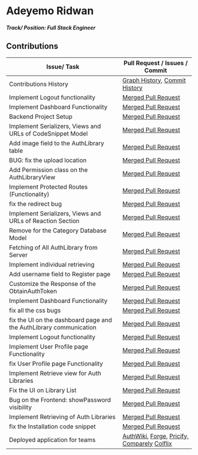 # Adeyemo Ridwan

##### Track/ Position: **Full Stack Engineer**

## Contributions

| Issue/ Task                                                | Pull Request / Issues / Commit                                                  |
| ---------------------------------------------------------- | ------------------------------------------------------------------------------- |
| Contributions History                            | [Graph History](https://github.com/zuri-training/AuthWiki_Team9/graphs/contributors),  [Commit History](https://github.com/zuri-training/AuthWiki_Team9/commits?author=rhedwan) |
| Implement Logout functionality                             | [Merged Pull Request](https://github.com/zuri-training/AuthWiki_Team9/pull/140) |
| Implement Dashboard Functionality                          | [Merged Pull Request](https://github.com/zuri-training/AuthWiki_Team9/pull/124) |
| Backend Project Setup                                      | [Merged Pull Request](https://github.com/zuri-training/AuthWiki_Team9/pull/30)  |
| Implement Serializers, Views and URLs of CodeSnippet Model | [Merged Pull Request](https://github.com/zuri-training/AuthWiki_Team9/pull/79)  |
| Add image field to the AuthLibrary table                   | [Merged Pull Request](https://github.com/zuri-training/AuthWiki_Team9/pull/84)  |
| BUG: fix the upload location                               | [Merged Pull Request](https://github.com/zuri-training/AuthWiki_Team9/pull/85)  |
| Add Permission class on the AuthLibraryView                | [Merged Pull Request](https://github.com/zuri-training/AuthWiki_Team9/pull/95)  |
| Implement Protected Routes (Functionality)                 | [Merged Pull Request](https://github.com/zuri-training/AuthWiki_Team9/pull/108) |
| fix the redirect bug               | [Merged Pull Request](https://github.com/zuri-training/AuthWiki_Team9/pull/109) |
| Implement Serializers, Views and URLs of Reaction Section             | [Merged Pull Request](https://github.com/zuri-training/AuthWiki_Team9/pull/111) |
| Remove for the Category Database Model               | [Merged Pull Request](https://github.com/zuri-training/AuthWiki_Team9/pull/112) |
| Fetching of All AuthLibrary from Server               | [Merged Pull Request](https://github.com/zuri-training/AuthWiki_Team9/pull/113) |
| Implement individual retrieving           | [Merged Pull Request](https://github.com/zuri-training/AuthWiki_Team9/pull/116) |
| Add username field to Register page             | [Merged Pull Request](https://github.com/zuri-training/AuthWiki_Team9/pull/117) |
| Customize the Response of the ObtainAuthToken            | [Merged Pull Request](https://github.com/zuri-training/AuthWiki_Team9/pull/118) |
| Implement Dashboard Functionality             | [Merged Pull Request](https://github.com/zuri-training/AuthWiki_Team9/pull/124) |
| fix all the css bugs              | [Merged Pull Request](https://github.com/zuri-training/AuthWiki_Team9/pull/133) |
| fix the UI on the dashboard page and the AuthLibrary communication | [Merged Pull Request](https://github.com/zuri-training/AuthWiki_Team9/pull/138) |
| Implement Logout functionality             | [Merged Pull Request](https://github.com/zuri-training/AuthWiki_Team9/pull/140) |
| Implement User Profile page Functionality              | [Merged Pull Request](https://github.com/zuri-training/AuthWiki_Team9/pull/141) |
| fix User Profile page Functionality                                 | [Merged Pull Request](https://github.com/zuri-training/AuthWiki_Team9/pull/142)  |
| Implement Retrieve view for Auth Libraries                | [Merged Pull Request](https://github.com/zuri-training/AuthWiki_Team9/pull/143)  |
| Fix the UI on Library List                                     | [Merged Pull Request](https://github.com/zuri-training/AuthWiki_Team9/pull/144)  |
| Bug on the Frontend: showPassword visibility     | [Merged Pull Request](https://github.com/zuri-training/AuthWiki_Team9/pull/145)  |
| Implement Retrieving of Auth Libraries           | [Merged Pull Request](https://github.com/zuri-training/AuthWiki_Team9/pull/146)  |
| fix the Installation code snippet          | [Merged Pull Request](https://github.com/zuri-training/AuthWiki_Team9/pull/147)  |
| Deployed application for teams        | [AuthWiki](https://authwiki.zurifordummies.com/), [Forge](https://forge.zurifordummies.com/), [Pricify](http://pricify.zurifordummies.com/), [Comparely](http://comparelyfe.zurifordummies.com/) [Colflix](https://colflix.zurifordummies.com/) |

